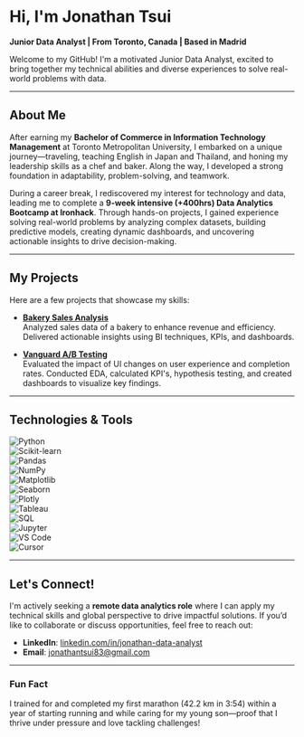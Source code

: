 # Hi, I'm Jonathan Tsui  
**Junior Data Analyst | From Toronto, Canada | Based in Madrid**  

Welcome to my GitHub! I'm a motivated Junior Data Analyst, excited to bring together my technical abilities and diverse experiences to solve real-world problems with data.  

---

## About Me  
After earning my **Bachelor of Commerce in Information Technology Management** at Toronto Metropolitan University, I embarked on a unique journey—traveling, teaching English in Japan and Thailand, and honing my leadership skills as a chef and baker. Along the way, I developed a strong foundation in adaptability, problem-solving, and teamwork.  

During a career break, I rediscovered my interest for technology and data, leading me to complete a **9-week intensive (+400hrs) Data Analytics Bootcamp at Ironhack**. Through hands-on projects, I gained experience solving real-world problems by analyzing complex datasets, building predictive models, creating dynamic dashboards, and uncovering actionable insights to drive decision-making.

---

## My Projects  
Here are a few projects that showcase my skills:  

- **[Bakery Sales Analysis](https://github.com/tsuijonathan/bakery_sales_analysis)**  
  Analyzed sales data of a bakery to enhance revenue and efficiency. Delivered actionable insights using BI techniques, KPIs, and dashboards.  

- **[Vanguard A/B Testing](https://github.com/tsuijonathan/vanguard-ab-test)**  
  Evaluated the impact of UI changes on user experience and completion rates. Conducted EDA, calculated KPI's, hypothesis testing, and created dashboards to visualize key findings.  

---

## Technologies & Tools  
![Python](https://img.shields.io/badge/Python-3776AB?style=for-the-badge&logo=python&logoColor=white)  
![Scikit-learn](https://img.shields.io/badge/Scikit--learn-F7931E?style=for-the-badge&logo=scikit-learn&logoColor=white)  
![Pandas](https://img.shields.io/badge/Pandas-150458?style=for-the-badge&logo=pandas&logoColor=white)  
![NumPy](https://img.shields.io/badge/NumPy-013243?style=for-the-badge&logo=numpy&logoColor=white)  
![Matplotlib](https://img.shields.io/badge/Matplotlib-11557C?style=for-the-badge)  
![Seaborn](https://img.shields.io/badge/Seaborn-3776AB?style=for-the-badge)  
![Plotly](https://img.shields.io/badge/Plotly-3F4F75?style=for-the-badge&logo=plotly&logoColor=white)  
![Tableau](https://img.shields.io/badge/Tableau-E97627?style=for-the-badge&logo=tableau&logoColor=white)  
![SQL](https://img.shields.io/badge/SQL-025E8C?style=for-the-badge)  
![Jupyter](https://img.shields.io/badge/Jupyter-F37626?style=for-the-badge&logo=jupyter&logoColor=white)  
![VS Code](https://img.shields.io/badge/VS%20Code-007ACC?style=for-the-badge&logo=visual-studio-code&logoColor=white)  
![Cursor](https://img.shields.io/badge/Cursor-555555?style=for-the-badge)  

---

## Let's Connect!  
I'm actively seeking a **remote data analytics role** where I can apply my technical skills and global perspective to drive impactful solutions. If you’d like to collaborate or discuss opportunities, feel free to reach out:  

- **LinkedIn**: [linkedin.com/in/jonathan-data-analyst](https://www.linkedin.com/in/jonathan-data-analyst)  
- **Email**: jonathantsui83@gmail.com  

---

### Fun Fact  
I trained for and completed my first marathon (42.2 km in 3:54) within a year of starting running and while caring for my young son—proof that I thrive under pressure and love tackling challenges!  
